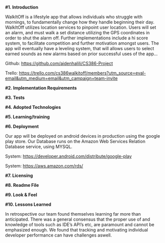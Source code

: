 **#1. Introduction**

WalkItOff is a lifestyle app that allows individuals who struggle with mornings, to fundamentally change how they handle beginning their day. WalkItOff utilizes location services to pinpoint user location. Users will set an alarm, and must walk a set distance utilizing the GPS coordinates in order to shut the alarm off. Further implementations include a hi score system, to facilitate competition and further motivation amongst users. The app will eventually have a leveling system, that will allows users to select earned sounds as new alarms based on prior successful uses of the app...

Github: https://github.com/aidenhalili/CS386-Project

Trello:   https://trello.com/cs386walkitoff/members?utm_source=eval-email&utm_medium=email&utm_campaign=team-invite




**#2. Implementation Requirements**


**#3. Tests**


**#4. Adopted Technologies**


**#5. Learning/training**


**#6. Deployment**
 
 
Our app will be deployed on android devices in production using the google play store. Our Database runs on the Amazon Web Services Relation Database service, using MYSQL.

System: https://developer.android.com/distribute/google-play

System: https://aws.amazon.com/rds/



**#7. Licensing**


**#8. Readme File**


**#9. Look & Feel**


**#10. Lessons Learned**

In retrospective our team found themselves learning far more than anticipated. There was a general consensus that the proper use of and knowledge of tools such as IDE’s API’s etc, are paramount and cannot be emphasized enough. We found that tracking and motivating individual developer performance can have challenges aswell.
